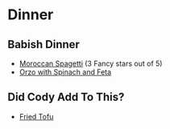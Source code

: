 # Dinner

## Babish Dinner

* [Moroccan Spagetti](./moroccan-spagetti.md) (3 Fancy stars out of 5)
* [Orzo with Spinach and Feta](orzo-with-spinach-and-feta.md)

## Did Cody Add To This?

* [Fried Tofu](./fried-tofu-over-rice.md)